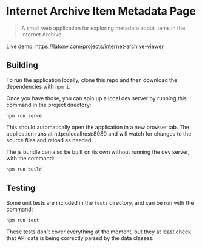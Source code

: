 # Internet Archive Item Metadata Page

> A small web application for exploring metadata about items in the Internet Archive.

Live demo: https://latonv.com/projects/internet-archive-viewer

## Building

To run the application locally, clone this repo and then download the dependencies with `npm i`.

Once you have those, you can spin up a local dev server by running this command in the project directory:

```
npm run serve
```

This should automatically open the application in a new browser tab. The application runs at http://localhost:8080 and will watch for changes to the source files and reload as needed.

The js bundle can also be built on its own without running the dev server, with the command:

```
npm run build
```

## Testing

Some unit tests are included in the `tests` directory, and can be run with the command:

```
npm run test
```

These tests don't cover everything at the moment, but they at least check that API data is being correctly parsed by the data classes.